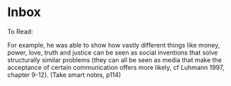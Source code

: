 # Inbox

To Read:

For example, he was able to show how vastly different things like money, power, love, truth and justice can be seen as social inventions that solve structurally similar problems (they can all be seen as media that make the acceptance of certain communication offers more likely, cf Luhmann 1997, chapter 9-12). (Take smart notes, p114)

